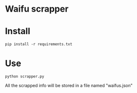 # Waifu scrapper

# Install
```
pip install -r requirements.txt
```

# Use
```
python scrapper.py
```

All the scrapped info will be stored in a file named "waifus.json"
